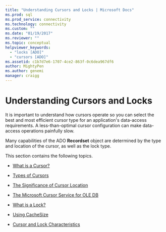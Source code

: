 ```yaml
---
title: "Understanding Cursors and Locks | Microsoft Docs"
ms.prod: sql
ms.prod_service: connectivity
ms.technology: connectivity
ms.custom: ""
ms.date: "01/19/2017"
ms.reviewer: ""
ms.topic: conceptual
helpviewer_keywords: 
  - "locks [ADO]"
  - "cursors [ADO]"
ms.assetid: c1b7d7e6-1707-4ce2-863f-0c6dea967df6
author: MightyPen
ms.author: genemi
manager: craigg
---
```

# Understanding Cursors and Locks
It is important to understand how cursors operate so you can select the best and most efficient cursor type for an application's data-access requirements. A less-than-optimal cursor configuration can make data-access operations painfully slow.  
  
 Many capabilities of the ADO **Recordset** object are determined by the type and location of the cursor, as well as the lock type.  
  
 This section contains the following topics.  
  
-   [What is a Cursor?](../../../ado/guide/data/what-is-a-cursor.md)  
  
-   [Types of Cursors](../../../ado/guide/data/types-of-cursors-ado.md)  
  
-   [The Significance of Cursor Location](../../../ado/guide/data/the-significance-of-cursor-location.md)  
  
-   [The Microsoft Cursor Service for OLE DB](../../../ado/guide/data/the-microsoft-cursor-service-for-ole-db.md)  
  
-   [What is a Lock?](../../../ado/guide/data/what-is-a-lock.md)  
  
-   [Using CacheSize](../../../ado/guide/data/using-cachesize.md)  
  
-   [Cursor and Lock Characteristics](../../../ado/guide/data/cursor-and-lock-characteristics.md)
